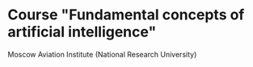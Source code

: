 # Course "Fundamental concepts of artificial intelligence"

Moscow Aviation Institute (National Research University) 

